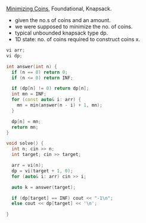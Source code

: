 [Minimizing Coins](https://cses.fi/problemset/task/1634/), Foundational, Knapsack.

- given the no.s of coins and an amount.
- we were supposed to minimize the no. of coins.
- typical unbounded knapsack type dp.
- 1D state: no. of coins required to construct coins x.

```cpp
vi arr;
vi dp;

int answer(int n) {
  if (n == 0) return 0;
  if (n <= 0) return INF;

  if (dp[n] != 0) return dp[n];
  int mn = INF;
  for (const auto& i: arr) {
    mn = min(answer(n - i) + 1, mn);
  }

  dp[n] = mn;
  return mn;
}

void solve() {
  int n; cin >> n;
  int target; cin >> target;

  arr = vi(n);
  dp = vi(target + 1, 0);
  for (auto& i: arr) cin >> i;

  auto k = answer(target);

  if (dp[target] == INF) cout << "-1\n";
  else cout << dp[target] << '\n';

}
```
